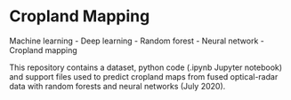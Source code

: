# Cropland Mapping
<p>Machine learning - Deep learning - Random forest - Neural network - Cropland mapping</p>
<p>This repository contains a dataset, python code (.ipynb Jupyter notebook) and support files used to predict cropland maps from fused optical-radar data with random forests and neural networks (July 2020).</p>
